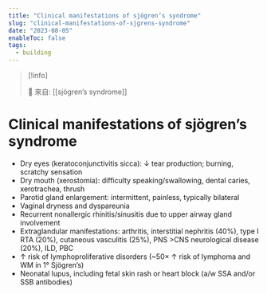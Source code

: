 ```yaml
---
title: "Clinical manifestations of sjögren’s syndrome"
slug: "clinical-manifestations-of-sjgrens-syndrome"
date: "2023-08-05"
enableToc: false
tags:
  - building
---
```


> [!info]
>
> 🌱 來自: [[sjögren’s syndrome]]

# Clinical manifestations of sjögren’s syndrome

- Dry eyes (keratoconjunctivitis sicca): ↓ tear production; burning, scratchy sensation
- Dry mouth (xerostomia): difficulty speaking/swallowing, dental caries, xerotrachea, thrush
- Parotid gland enlargement: intermittent, painless, typically bilateral
- Vaginal dryness and dyspareunia
- Recurrent nonallergic rhinitis/sinusitis due to upper airway gland involvement
- Extraglandular manifestations: arthritis, interstitial nephritis (40%), type I RTA (20%), cutaneous vasculitis (25%), PNS >CNS neurological disease (20%), ILD, PBC
- ↑ risk of lymphoproliferative disorders (~50× ↑ risk of lymphoma and WM in 1° Sjögren’s)
- Neonatal lupus, including fetal skin rash or heart block (a/w SSA and/or SSB antibodies)
